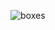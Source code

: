 ![boxes](https://user-images.githubusercontent.com/26098043/30139343-e8cec6aa-9332-11e7-90d1-48c1b76615af.jpg)